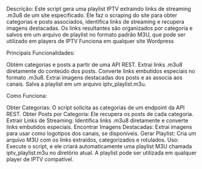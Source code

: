 Descrição:
Este script gera uma playlist IPTV extraindo links de streaming .m3u8 de um site especificado. Ele faz o scraping do site para obter categorias e posts associados, identifica links de streaming e recupera imagens destacadas. Os links resultantes são organizados por categoria e salvos em um arquivo de playlist no formato padrão M3U, que pode ser utilizado em players de IPTV Funciona em qualquer site Wordpress

Principais Funcionalidades:

Obtém categorias e posts a partir de uma API REST.
Extrai links .m3u8 diretamente do conteúdo dos posts.
Converte links embutidos especiais no formato .m3u8.
Extrai imagens destacadas dos posts e as associa aos canais.
Salva a playlist em um arquivo iptv_playlist.m3u.


Como Funciona:

Obter Categorias: O script solicita as categorias de um endpoint da API REST.
Obter Posts por Categoria: Ele recupera os posts de cada categoria.
Extrair Links de Streaming: Identifica links .m3u8 diretamente e converte links embutidos especiais.
Encontrar Imagens Destacadas: Extrai imagens para usar como logotipos dos canais, se disponíveis.
Gerar Playlist: Cria um arquivo M3U com os links extraídos, categorizados e rotulados.
Uso: Execute o script, e ele criará automaticamente uma playlist M3U chamada iptv_playlist.m3u no diretório atual. A playlist pode ser utilizada em qualquer player de IPTV compatível.
